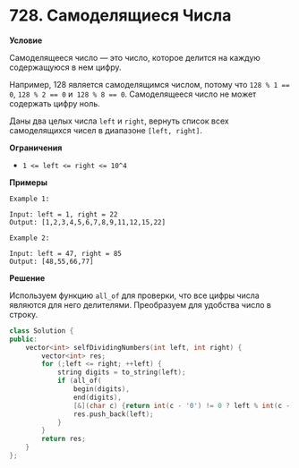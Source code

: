 # 728. Самоделящиеся Числа

**Условие**

Самоделящееся число — это число, которое делится на каждую содержащуюся в нем цифру.

Например, 128 является самоделящимся числом, потому что `128 % 1 == 0`, `128 % 2 == 0` и` 128 % 8 == 0`.
Самоделящееся число не может содержать цифру ноль.

Даны два целых числа `left` и `right`, вернуть список всех самоделящихся чисел в диапазоне `[left, right]`.

**Ограничения**
- `1 <= left <= right <= 10^4`


**Примеры**
```
Example 1:

Input: left = 1, right = 22
Output: [1,2,3,4,5,6,7,8,9,11,12,15,22]

Example 2:

Input: left = 47, right = 85
Output: [48,55,66,77]
```


**Решение**

Используем функцию `all_of` для проверки, что все цифры числа являются для него делителями. Преобразуем для удобства число в строку.
```C++
class Solution {
public:
    vector<int> selfDividingNumbers(int left, int right) {
        vector<int> res;
        for (;left <= right; ++left) {
            string digits = to_string(left);
            if (all_of(
                begin(digits), 
                end(digits), 
                [&](char c) {return int(c - '0') != 0 ? left % int(c - '0') == 0 : false;})) {
                res.push_back(left);
            }
        }
        return res;
    }
};
```



 


